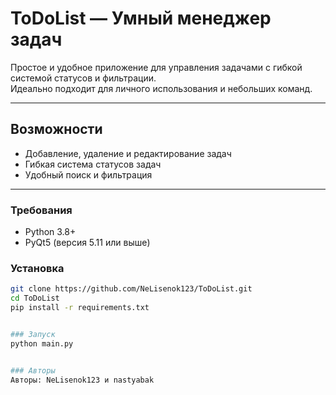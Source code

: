 # ToDoList — Умный менеджер задач

Простое и удобное приложение для управления задачами с гибкой системой статусов и фильтрации.  
Идеально подходит для личного использования и небольших команд.

---

## Возможности
- Добавление, удаление и редактирование задач
- Гибкая система статусов задач
- Удобный поиск и фильтрация

---

### Требования
- Python 3.8+
- PyQt5 (версия 5.11 или выше)


### Установка
```bash
git clone https://github.com/NeLisenok123/ToDoList.git
cd ToDoList
pip install -r requirements.txt


### Запуск
python main.py


### Авторы
Авторы: NeLisenok123 и nastyabak
